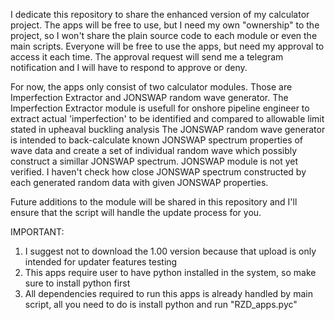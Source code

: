 I dedicate this repository to share the enhanced version of my calculator project.
The apps will be free to use, but I need my own "ownership" to the project, so I won't share the plain source code to each module or even the main scripts.
Everyone will be free to use the apps, but need my approval to access it each time. The approval request will send me a telegram notification and I will have to respond to approve or deny.

For now, the apps only consist of two calculator modules. Those are Imperfection Extractor and JONSWAP random wave generator.
The Imperfection Extractor module is usefull for onshore pipeline engineer to extract actual 'imperfection' to be identified and compared to allowable limit stated in upheaval buckling analysis
The JONSWAP random wave generator is intended to back-calculate known JONSWAP spectrum properties of wave data and create a set of individual random wave which possibly construct a simillar JONSWAP spectrum.
JONSWAP module is not yet verified. I haven't check how close JONSWAP spectrum constructed by each generated random data with given JONSWAP properties.

Future additions to the module will be shared in this repository and I'll ensure that the script will handle the update process for you.

IMPORTANT:
1. I suggest not to download the 1.00 version because that upload is only intended for updater features testing
2. This apps require user to have python installed in the system, so make sure to install python first
3. All dependencies required to run this apps is already handled by main script, all you need to do is install python and run "RZD_apps.pyc"
